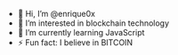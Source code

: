 - 👋 Hi, I’m @enrique0x
- 👀 I’m interested in blockchain technology
- 🌱 I’m currently learning JavaScript
- ⚡ Fun fact: I believe in BITCOIN

<!---
enrique0x/enrique0x is a ✨ special ✨ repository because its `README.md` (this file) appears on your GitHub profile.
You can click the Preview link to take a look at your changes.
--->

